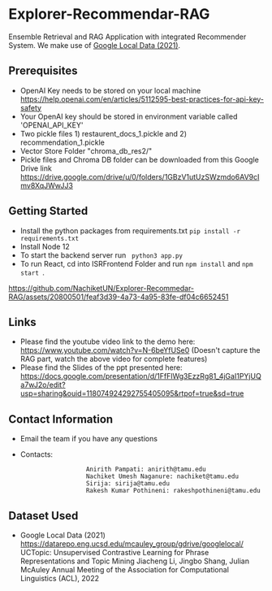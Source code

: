 # Explorer-Recommendar-RAG
Ensemble Retrieval and RAG Application with integrated Recommender System. We make use of [Google Local Data (2021)](https://datarepo.eng.ucsd.edu/mcauley_group/gdrive/googlelocal/).

## Prerequisites
* OpenAI Key needs to be stored on your local machine https://help.openai.com/en/articles/5112595-best-practices-for-api-key-safety
* Your OpenAI key should be stored in environment variable called 'OPENAI_API_KEY'
* Two pickle files 1) restaurent_docs_1.pickle and 2) recommendation_1.pickle
* Vector Store Folder "chroma_db_res2/"
* Pickle files and Chroma DB folder can be downloaded from this Google Drive link https://drive.google.com/drive/u/0/folders/1GBzV1utUzSWzmdo6AV9cImv8XqJWwJJ3



## Getting Started
* Install the python packages from requirements.txt ```pip install -r requirements.txt```
* Install Node 12
* To start the backend server run ``` python3 app.py```
* To run React, cd into ISRFrontend Folder and run ```npm install``` and ```npm start ```.

https://github.com/NachiketUN/Explorer-Recommedar-RAG/assets/20800501/feaf3d39-4a73-4a95-83fe-df04c6652451



## Links

* Please find the youtube video link to the demo here: https://www.youtube.com/watch?v=N-6beYfUSe0 (Doesn't capture the RAG part, watch the above video for complete features)
* Please find the Slides of the ppt presented here: https://docs.google.com/presentation/d/1FfFlWg3EzzRg81_4jGaI1PYjUQa7wJ2o/edit?usp=sharing&ouid=118074924292755405095&rtpof=true&sd=true

## Contact Information

* Email the team if you have any questions

- Contacts:
                
                        Anirith Pampati: anirith@tamu.edu 
                        Nachiket Umesh Naganure: nachiket@tamu.edu
                        Sirija: sirija@tamu.edu 
                        Rakesh Kumar Pothineni: rakeshpothineni@tamu.edu


## Dataset Used
* Google Local Data (2021) https://datarepo.eng.ucsd.edu/mcauley_group/gdrive/googlelocal/
UCTopic: Unsupervised Contrastive Learning for Phrase Representations and Topic Mining
Jiacheng Li, Jingbo Shang, Julian McAuley
Annual Meeting of the Association for Computational Linguistics (ACL), 2022
